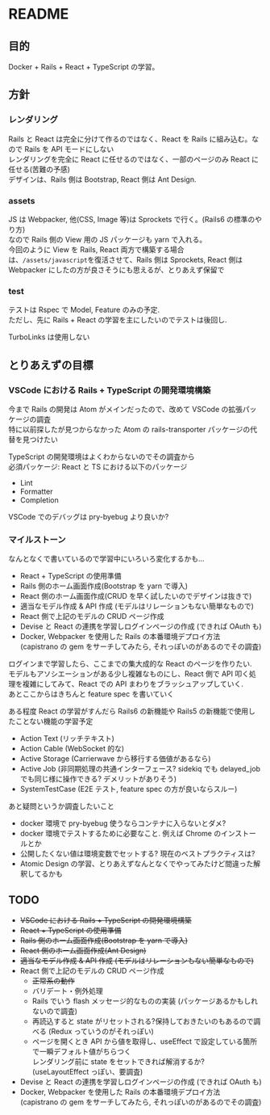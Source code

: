 # README

## 目的

Docker + Rails + React + TypeScript の学習。

## 方針

### レンダリング

Rails と React は完全に分けて作るのではなく、React を Rails に組み込む。なので Rails を API モードにしない  
レンダリングを完全に React に任せるのではなく、一部のページのみ React に任せる(苦難の予感)  
デザインは、Rails 側は Bootstrap, React 側は Ant Design.

### assets

JS は Webpacker, 他(CSS, Image 等)は Sprockets で行く。(Rails6 の標準のやり方)  
なので Rails 側の View 用の JS パッケージも yarn で入れる。  
今回のように View を Rails, React 両方で構築する場合は、`/assets/javascript`を復活させて、Rails 側は Sprockets, React 側は Webpacker にしたの方が良さそうにも思えるが、とりあえず保留で

### test

テストは Rspec で Model, Feature のみの予定.  
ただし、先に Rails + React の学習を主にしたいのでテストは後回し.

TurboLinks は使用しない

## とりあえずの目標

### VSCode における Rails + TypeScript の開発環境構築

今まで Rails の開発は Atom がメインだったので、改めて VSCode の拡張パッケージの調査  
特に以前探したが見つからなかった Atom の rails-transporter パッケージの代替を見つけたい

TypeScript の開発環境はよくわからないのでその調査から  
必須パッケージ: React と TS における以下のパッケージ

- Lint
- Formatter
- Completion

VSCode でのデバッグは pry-byebug より良いか?

### マイルストーン

なんとなくで書いているので学習中にいろいろ変化するかも...

- React + TypeScript の使用準備
- Rails 側のホーム画面作成(Bootstrap を yarn で導入)
- React 側のホーム画面作成(CRUD を早く試したいのでデザインは抜きで)
- 適当なモデル作成 & API 作成 (モデルはリレーションもない簡単なもので)
- React 側で上記のモデルの CRUD ページ作成
- Devise と React の連携を学習しログインページの作成 (できれば OAuth も)
- Docker, Webpacker を使用した Rails の本番環境デプロイ方法  
  (capistrano の gem をサーチしてみたら, それっぽいのがあるのでその調査)

ログインまで学習したら、ここまでの集大成的な React のページを作りたい.  
モデルもアソシエーションがある少し複雑なものにし、React 側で API 叩く処理を複雑にしてみて、React での API まわりをブラッシュアップしていく.  
あとここからはきちんと feature spec を書いていく

ある程度 React の学習がすんだら Rails6 の新機能や Rails5 の新機能で使用したことない機能の学習予定

- Action Text (リッチテキスト)
- Action Cable (WebSocket 的な)
- Active Storage (Carrierwave から移行する価値があるなら)
- Active Job (非同期処理の共通インターフェース? sidekiq でも delayed_job でも同じ様に操作できる? デメリットがありそう)
- SystemTestCase (E2E テスト, feature spec の方が良いならスルー)

あと疑問というか調査したいこと

- docker 環境で pry-byebug 使うならコンテナに入らないとダメ?
- docker 環境でテストするために必要なこと. 例えば Chrome のインストールとか
- 公開したくない値は環境変数でセットする? 現在のベストプラクティスは?
- Atomic Design の学習、とりあえずなんとなくでやってみたけど間違った解釈してるかも

## TODO

- ~~VSCode における Rails + TypeScript の開発環境構築~~
- ~~React + TypeScript の使用準備~~
- ~~Rails 側のホーム画面作成(Bootstrap を yarn で導入)~~
- ~~React 側のホーム画面作成(Ant Design)~~
- ~~適当なモデル作成 & API 作成 (モデルはリレーションもない簡単なもので)~~
- React 側で上記のモデルの CRUD ページ作成
  - ~~正常系の動作~~
  - バリデート・例外処理
  - Rails でいう flash メッセージ的なものの実装 (パッケージあるかもしれないので調査)
  - 再読込すると state がリセットされる?保持しておきたいのもあるので調べる (Redux っていうのがそれっぽい)
  - ページを開くとき API から値を取得し、useEffect で設定している箇所で一瞬デフォルト値がちらつく  
    レンダリング前に state をセットできれば解消するか? (useLayoutEffect っぽい、要調査)
- Devise と React の連携を学習しログインページの作成 (できれば OAuth も)
- Docker, Webpacker を使用した Rails の本番環境デプロイ方法  
  (capistrano の gem をサーチしてみたら, それっぽいのがあるのでその調査)
